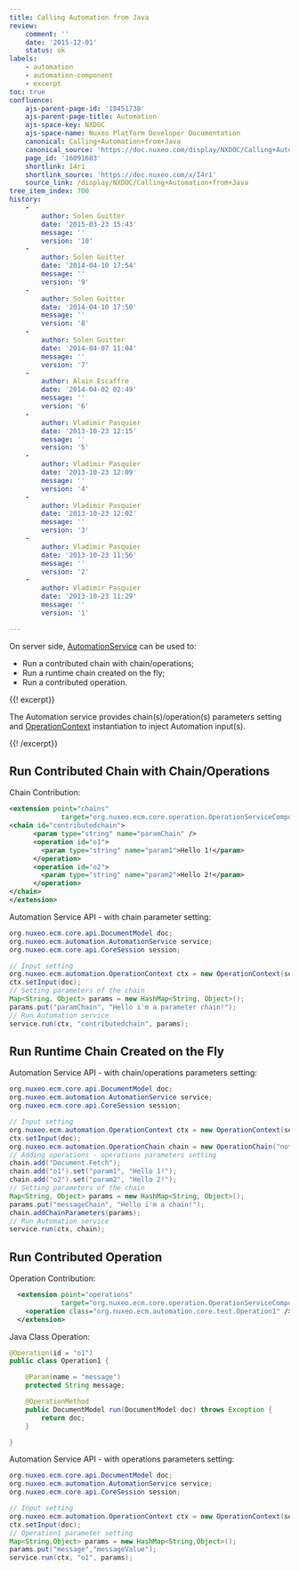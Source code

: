 ```yaml
---
title: Calling Automation from Java
review:
    comment: ''
    date: '2015-12-01'
    status: ok
labels:
    - automation
    - automation-component
    - excerpt
toc: true
confluence:
    ajs-parent-page-id: '18451738'
    ajs-parent-page-title: Automation
    ajs-space-key: NXDOC
    ajs-space-name: Nuxeo Platform Developer Documentation
    canonical: Calling+Automation+from+Java
    canonical_source: 'https://doc.nuxeo.com/display/NXDOC/Calling+Automation+from+Java'
    page_id: '16091683'
    shortlink: I4r1
    shortlink_source: 'https://doc.nuxeo.com/x/I4r1'
    source_link: /display/NXDOC/Calling+Automation+from+Java
tree_item_index: 700
history:
    -
        author: Solen Guitter
        date: '2015-03-23 15:43'
        message: ''
        version: '10'
    -
        author: Solen Guitter
        date: '2014-04-10 17:54'
        message: ''
        version: '9'
    -
        author: Solen Guitter
        date: '2014-04-10 17:50'
        message: ''
        version: '8'
    -
        author: Solen Guitter
        date: '2014-04-07 11:04'
        message: ''
        version: '7'
    -
        author: Alain Escaffre
        date: '2014-04-02 02:49'
        message: ''
        version: '6'
    -
        author: Vladimir Pasquier
        date: '2013-10-23 12:15'
        message: ''
        version: '5'
    -
        author: Vladimir Pasquier
        date: '2013-10-23 12:09'
        message: ''
        version: '4'
    -
        author: Vladimir Pasquier
        date: '2013-10-23 12:02'
        message: ''
        version: '3'
    -
        author: Vladimir Pasquier
        date: '2013-10-23 11:56'
        message: ''
        version: '2'
    -
        author: Vladimir Pasquier
        date: '2013-10-23 11:29'
        message: ''
        version: '1'

---
```

On server side, [AutomationService](http://community.nuxeo.com/api/nuxeo/5.8/javadoc/org/nuxeo/ecm/automation/AutomationService.html) can be used to:

*   Run a contributed chain with chain/operations;
*   Run a runtime chain created on the fly;
*   Run a contributed operation.

{{! excerpt}}

The Automation service provides chain(s)/operation(s) parameters setting and [OperationContext](http://community.nuxeo.com/api/nuxeo/5.8/javadoc/org/nuxeo/ecm/automation/OperationContext.html) instantiation to inject Automation input(s).

{{! /excerpt}}

## Run Contributed Chain with Chain/Operations

Chain Contribution:

```xml
<extension point="chains"
             target="org.nuxeo.ecm.core.operation.OperationServiceComponent">
<chain id="contributedchain">
      <param type="string" name="paramChain" />
      <operation id="o1">
        <param type="string" name="param1">Hello 1!</param>
      </operation>
      <operation id="o2">
        <param type="string" name="param2">Hello 2!</param>
      </operation>
</chain>
</extension>
```

Automation Service API - with chain parameter setting:

```java
org.nuxeo.ecm.core.api.DocumentModel doc;
org.nuxeo.ecm.automation.AutomationService service;
org.nuxeo.ecm.core.api.CoreSession session;

// Input setting
org.nuxeo.ecm.automation.OperationContext ctx = new OperationContext(session);
ctx.setInput(doc);
// Setting parameters of the chain
Map<String, Object> params = new HashMap<String, Object>();
params.put("paramChain", "Hello i'm a parameter chain!");
// Run Automation service
service.run(ctx, "contributedchain", params);
```

## Run Runtime Chain Created on the Fly

Automation Service API - with chain/operations parameters setting:

```java
org.nuxeo.ecm.core.api.DocumentModel doc;
org.nuxeo.ecm.automation.AutomationService service;
org.nuxeo.ecm.core.api.CoreSession session;

// Input setting
org.nuxeo.ecm.automation.OperationContext ctx = new OperationContext(session);
ctx.setInput(doc);
org.nuxeo.ecm.automation.OperationChain chain = new OperationChain("notRegisteredChain");
// Adding operations - operations parameters setting
chain.add("Document.Fetch");
chain.add("o1").set("param1", "Hello 1!");
chain.add("o2").set("param2", "Hello 2!");
// Setting parameters of the chain
Map<String, Object> params = new HashMap<String, Object>();
params.put("messageChain", "Hello i'm a chain!");
chain.addChainParameters(params);
// Run Automation service
service.run(ctx, chain);
```

## Run Contributed Operation

Operation Contribution:

```xml
  <extension point="operations"
             target="org.nuxeo.ecm.core.operation.OperationServiceComponent">
    <operation class="org.nuxeo.ecm.automation.core.test.Operation1" />
  </extension>
```

Java Class Operation:

```java
@Operation(id = "o1")
public class Operation1 {

    @Param(name = "message")
    protected String message;

    @OperationMethod
    public DocumentModel run(DocumentModel doc) throws Exception {
        return doc;
    }

}
```

Automation Service API - with operations parameters setting:

```java
org.nuxeo.ecm.core.api.DocumentModel doc;
org.nuxeo.ecm.automation.AutomationService service;
org.nuxeo.ecm.core.api.CoreSession session;

// Input setting
org.nuxeo.ecm.automation.OperationContext ctx = new OperationContext(session);
ctx.setInput(doc);
// Operation1 parameter setting
Map<String,Object> params = new HashMap<String,Object>();
params.put("message","messageValue");
service.run(ctx, "o1", params);
```

&nbsp;
